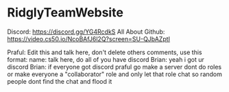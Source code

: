 # RidglyTeamWebsite
Discord: https://discord.gg/YG4RcdkS
All About Github: https://video.cs50.io/NcoBAfJ6l2Q?screen=SU-QJbAZptI


Praful: Edit this and talk here, don't delete others comments, use this format: name: talk here, do all of you have discord
Brian: yeah i got ur discord
Brian: if everyone got discord praful go make a server dont do roles or make everyone a "collaborator" role and only let that role chat so random people dont find the chat and flood it
